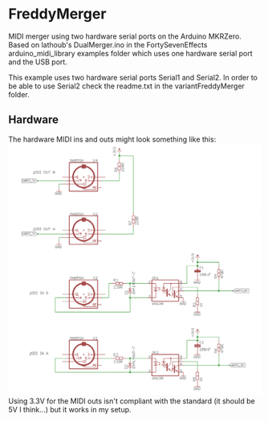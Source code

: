 # FreddyMerger
MIDI merger using two hardware serial ports on the Arduino MKRZero.
Based on lathoub's DualMerger.ino in the FortySevenEffects arduino_midi_library examples folder which uses one hardware serial port and the USB port.

This example uses two hardware serial ports Serial1 and Serial2.
In order to be able to use Serial2 check the readme.txt in the variantFreddyMerger folder.

## Hardware
The hardware MIDI ins and outs might look something like this:
![MIDI ins and outs, a snippet from FreddyMerger.sch](frontEnd.png)
Using 3.3V for the MIDI outs isn't compliant with the standard (it should be 5V I think...) but it works in my setup.
